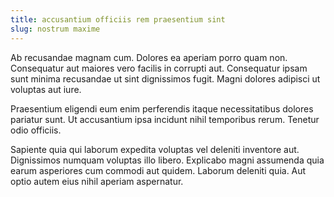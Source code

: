 ```yaml
---
title: accusantium officiis rem praesentium sint
slug: nostrum maxime
---
```


Ab recusandae magnam cum. Dolores ea aperiam porro quam non. Consequatur aut maiores vero facilis in corrupti aut. Consequatur ipsam sunt minima recusandae ut sint dignissimos fugit. Magni dolores adipisci ut voluptas aut iure.

Praesentium eligendi eum enim perferendis itaque necessitatibus dolores pariatur sunt. Ut accusantium ipsa incidunt nihil temporibus rerum. Tenetur odio officiis.

Sapiente quia qui laborum expedita voluptas vel deleniti inventore aut. Dignissimos numquam voluptas illo libero. Explicabo magni assumenda quia earum asperiores cum commodi aut quidem. Laborum deleniti quia. Aut optio autem eius nihil aperiam aspernatur.
